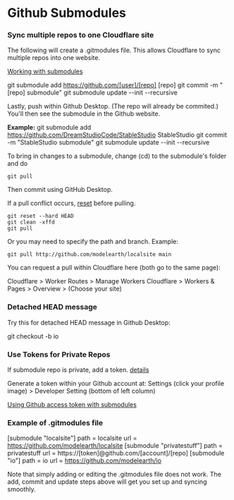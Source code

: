 # Github Submodules

### Sync multiple repos to one Cloudflare site

The following will create a .gitmodules file.
This allows Cloudflare to sync multiple repos into one website.

[Working with submodules](https://github.blog/2016-02-01-working-with-submodules/)

git submodule add https://github.com/[user]/[repo] [repo]
git commit -m "[repo] submodule"
git submodule update --init --recursive

Lastly, push within Github Desktop. (The repo will already be commited.) 
You'll then see the submodule in the Github website.

**Example:**
git submodule add https://github.com/DreamStudioCode/StableStudio StableStudio
git commit -m "StableStudio submodule"
git submodule update --init --recursive

<!--Note: You'll switch the branch in GitHub Desktop to get updates to a submodule, then commit your main project so it's using the most recent version of each submodule.-->

To bring in changes to a submodule, change (cd) to the submodule's folder and do

	git pull

Then commit using GitHub Desktop.

If a pull conflict occurs, [reset](https://stackoverflow.com/questions/6335681/how-do-i-get-the-latest-version-of-my-code) before pulling.

	git reset --hard HEAD
	git clean -xffd
	git pull

Or you may need to specify the path and branch. Example:

	git pull http://github.com/modelearth/localsite main

<!-- Cloudflare will automatically pull in updates when submodule repos are updated.-->
You can request a pull within Cloudflare here (both go to the same page):  

Cloudflare > Worker Routes > Manage Workers
Cloudflare > Workers & Pages > Overview > (Choose your site)


### Detached HEAD message

Try this for detached HEAD message in Github Desktop:

git checkout -b io

### Use Tokens for Private Repos

If submodule repo is private, add a token. [details](https://stackoverflow.com/questions/72786625/deploying-repos-with-submodules-using-cloudflare-pages)

Generate a token within your Github account at:
Settings (click your profile image) > Developer Setting (bottom of left column)
<!-- For display: selected no expiration "repo" Full control of private repositories -->

[Using Github access token with submodules](https://medium.com/@alexander.sirenko/using-github-access-token-with-submodules-5038b6d639e8)


### Example of .gitmodules file

[submodule "localsite"]
	path = localsite
	url = https://github.com/modelearth/localsite
[submodule "privatestuff"]
	path = privatestuff
	url = https://[token]@github.com/[account]/[repo]
[submodule "io"]
	path = io
	url = https://github.com/modelearth/io

Note that simply adding or editing the .gitmodules file does not work. 
The add, commit and update steps above will get you set up and syncing smoothly.
